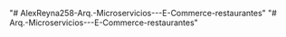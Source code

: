 "# AlexReyna258-Arq.-Microservicios---E-Commerce-restaurantes" 
"# Arq.-Microservicios---E-Commerce-restaurantes" 
